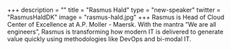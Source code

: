 +++
description = ""
title = "Rasmus Hald"
type = "new-speaker"
twitter = "RasmusHaldDK"
image = "rasmus-hald.jpg"
+++
Rasmus is Head of Cloud Center of Excellence at A.P. Moller - Maersk. With the mantra ”We are all engineers”, Rasmus is transforming how modern IT is delivered to generate value quickly using methodologies like DevOps and bi-modal IT.